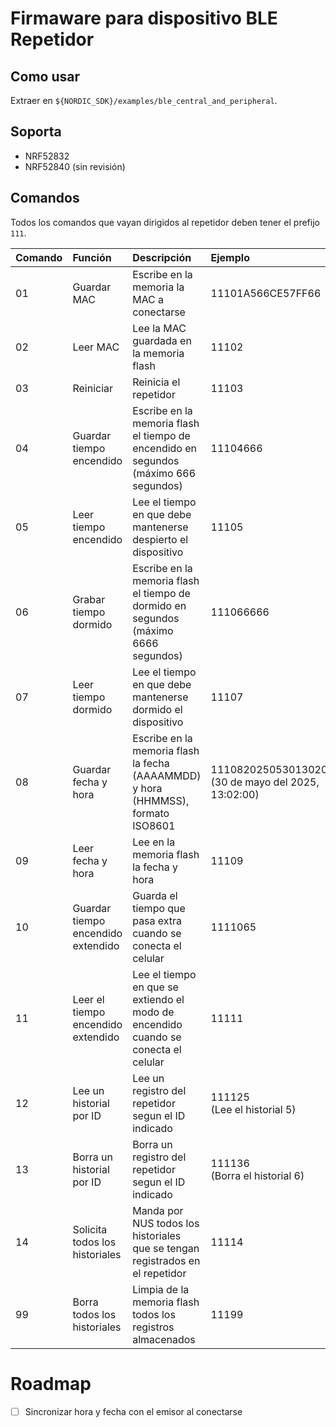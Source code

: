 # Firmaware para dispositivo BLE Repetidor

## Como usar
Extraer en `${NORDIC_SDK}/examples/ble_central_and_peripheral`.

## Soporta
- NRF52832
- NRF52840 (sin revisión)

## Comandos

Todos los comandos que vayan dirigidos al repetidor deben tener el prefijo `111`.

| Comando | Función                            | Descripción                                                                          | Ejemplo                                                  |
| :------ | :--------------------------------- | :----------------------------------------------------------------------------------- | :------------------------------------------------------- |
| 01      | Guardar MAC                        | Escribe en la memoria la MAC a conectarse                                            | 11101A566CE57FF66                                        |
| 02      | Leer MAC                           | Lee la MAC guardada en la memoria flash                                              | 11102                                                    |
| 03      | Reiniciar                          | Reinicia el repetidor                                                                | 11103                                                    |
| 04      | Guardar tiempo encendido           | Escribe en la memoria flash el tiempo de encendido en segundos (máximo 666 segundos) | 11104666                                                 |
| 05      | Leer tiempo encendido              | Lee el tiempo en que debe mantenerse despierto el dispositivo                        | 11105                                                    |
| 06      | Grabar tiempo dormido              | Escribe en la memoria flash el tiempo de dormido en segundos (máximo 6666 segundos)  | 111066666                                                |
| 07      | Leer tiempo dormido                | Lee el tiempo en que debe mantenerse dormido el dispositivo                          | 11107                                                    |
| 08      | Guardar fecha y hora               | Escribe en la memoria flash la fecha (AAAAMMDD) y hora (HHMMSS), formato ISO8601     | 1110820250530130200 <br> (30 de mayo del 2025, 13:02:00) |
| 09      | Leer fecha y hora                  | Lee en la memoria flash la fecha y hora                                              | 11109                                                    |
| 10      | Guardar tiempo encendido extendido | Guarda el tiempo que pasa extra cuando se conecta el celular                         | 1111065                                                  |
| 11      | Leer el tiempo encendido extendido | Lee el tiempo en que se extiendo el modo de encendido cuando se conecta el celular   | 11111                                                    |
| 12      | Lee un historial por ID            | Lee un registro del repetidor segun el ID indicado                                   | 111125 <br> (Lee el historial 5)                         |
| 13      | Borra un historial por ID          | Borra un registro del repetidor segun el ID indicado                                 | 111136 <br> (Borra el historial 6)                       |
| 14      | Solicita todos los historiales     | Manda por NUS todos los historiales que se tengan registrados en el repetidor        | 11114                                                    |
| 99      | Borra todos los historiales        | Limpia de la memoria flash todos los registros almacenados                           | 11199                                                    |


# Roadmap

- [ ] Sincronizar hora y fecha con el emisor al conectarse
